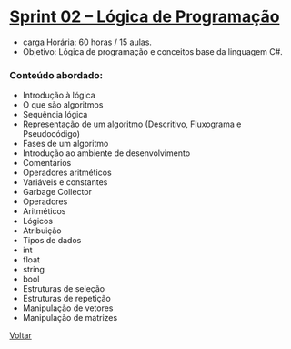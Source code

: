 # [Sprint 02 – Lógica de Programação](readme.md)  
* carga Horária: 60 horas / 15 aulas. 
* Objetivo: Lógica de programação e conceitos base da linguagem C#.  

### Conteúdo abordado:  
* Introdução à lógica 
* O que são algoritmos 
* Sequência lógica 
* Representação de um algoritmo (Descritivo, Fluxograma e Pseudocódigo) 
* Fases de um algoritmo 
* Introdução ao ambiente de desenvolvimento 
* Comentários 
* Operadores aritméticos 
* Variáveis e constantes 
* Garbage Collector
* Operadores 
* Aritméticos 
* Lógicos 
* Atribuição  
* Tipos de dados  
* int  
* float 
* string 
* bool 
* Estruturas de seleção 
* Estruturas de repetição 
* Manipulação de vetores 
* Manipulação de matrizes 
 

[Voltar](../README.md)